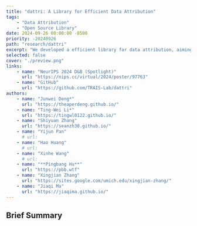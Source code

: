```yaml
---
title: "dattri: A Library for Efficient Data Attribution"
tags:
	- "Data Attribution"
	- "Open Source Library"
date: 2024-09-26 00:00:00 -0500
priority: -20240926
path: "research/dattri"
excerpt: "We developed a efficient library for data attribution, aiming to streamline the development of data attribution algorithms"
selected: false
cover: "./preview.png"
links:
	- name: "NeurIPS 2024 D&B (Spotlight)"
	  url: "https://nips.cc/virtual/2024/poster/97763"
	- name: "GitHub"
	  url: "https://github.com/TRAIS-Lab/dattri"
authors:
	- name: "Junwei Deng*"
      url: "https://theaperdeng.github.io/"
	- name: "Ting-Wei Li*"
      url: "https://tingwl0122.github.io/"
    - name: "Shiyuan Zhang"
      url: "https://seanzh30.github.io/"
    - name: "Yijun Pan"
      # url:
    - name: "Hao Huang"
      # url:
    - name: "Xinhe Wang"
      # url:
    - name: "**Pingbang Hu**"
      url: "https://pbb.wtf"
    - name: "Xingjian Zhang"
      url: "https://sites.google.com/umich.edu/xingjian-zhang/"
    - name: "Jiaqi Ma"
      url: "https://jiaqima.github.io/"
---
```


## Brief Summary

<!-- How can we attribute the behaviors of machine learning models to their training data? While the classic *influence function*[^1] sheds light on the impact of individual samples, it often fails to capture the more complex and pronounced collective influence of a set of samples. To tackle this challenge, we study the Most Influential Subset Selection (MISS) problem, which aims to identify a subset of training samples with the greatest collective influence. We conduct a comprehensive analysis of the prevailing approaches in MISS, elucidating their strengths and weaknesses. Our findings reveal that influence-based greedy heuristics, a dominant class of algorithms in MISS, can provably fail even in linear regression. We delineate the failure modes, including the errors of influence function and the non-additive structure of the collective influence. Conversely, we demonstrate that an adaptive version of these heuristics which applies them iteratively, can effectively capture the interactions among samples and thus partially address the issues. Experiments on real-world datasets corroborate these theoretical findings, and further demonstrate that the merit of adaptivity can extend to more complex scenarios such as classification tasks and non-linear neural networks. We conclude our analysis by highlighting the inherent trade-off between performance and computational efficiency, and providing a range of discussions.

[^1]: <https://arxiv.org/abs/1703.04730> -->
